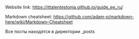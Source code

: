 Website link: https://ittalentestonia.github.io/guide_ee_ru/


Markdown cheatsheet: https://github.com/adam-p/markdown-here/wiki/Markdown-Cheatsheet

Все посты находятся в директории _posts
